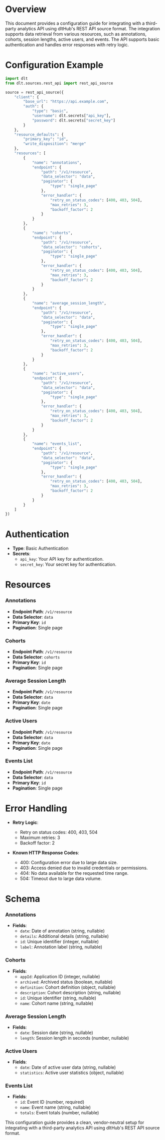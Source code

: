 # Overview

This document provides a configuration guide for integrating with a third-party analytics API using dltHub's REST API source format. The integration supports data retrieval from various resources, such as annotations, cohorts, session lengths, active users, and events. The API supports basic authentication and handles error responses with retry logic.

# Configuration Example

```python
import dlt
from dlt.sources.rest_api import rest_api_source

source = rest_api_source({
    "client": {
        "base_url": "https://api.example.com",
        "auth": {
            "type": "basic",
            "username": dlt.secrets["api_key"],
            "password": dlt.secrets["secret_key"]
        }
    },
    "resource_defaults": {
        "primary_key": "id",
        "write_disposition": "merge"
    },
    "resources": [
        {
            "name": "annotations",
            "endpoint": {
                "path": "/v1/resource",
                "data_selector": "data",
                "paginator": {
                    "type": "single_page"
                },
                "error_handler": {
                    "retry_on_status_codes": [400, 403, 504],
                    "max_retries": 3,
                    "backoff_factor": 2
                }
            }
        },
        {
            "name": "cohorts",
            "endpoint": {
                "path": "/v1/resource",
                "data_selector": "cohorts",
                "paginator": {
                    "type": "single_page"
                },
                "error_handler": {
                    "retry_on_status_codes": [400, 403, 504],
                    "max_retries": 3,
                    "backoff_factor": 2
                }
            }
        },
        {
            "name": "average_session_length",
            "endpoint": {
                "path": "/v1/resource",
                "data_selector": "data",
                "paginator": {
                    "type": "single_page"
                },
                "error_handler": {
                    "retry_on_status_codes": [400, 403, 504],
                    "max_retries": 3,
                    "backoff_factor": 2
                }
            }
        },
        {
            "name": "active_users",
            "endpoint": {
                "path": "/v1/resource",
                "data_selector": "data",
                "paginator": {
                    "type": "single_page"
                },
                "error_handler": {
                    "retry_on_status_codes": [400, 403, 504],
                    "max_retries": 3,
                    "backoff_factor": 2
                }
            }
        },
        {
            "name": "events_list",
            "endpoint": {
                "path": "/v1/resource",
                "data_selector": "data",
                "paginator": {
                    "type": "single_page"
                },
                "error_handler": {
                    "retry_on_status_codes": [400, 403, 504],
                    "max_retries": 3,
                    "backoff_factor": 2
                }
            }
        }
    ]
})
```

# Authentication

- **Type**: Basic Authentication
- **Secrets**: 
  - `api_key`: Your API key for authentication.
  - `secret_key`: Your secret key for authentication.

# Resources

### Annotations
- **Endpoint Path**: `/v1/resource`
- **Data Selector**: `data`
- **Primary Key**: `id`
- **Pagination**: Single page

### Cohorts
- **Endpoint Path**: `/v1/resource`
- **Data Selector**: `cohorts`
- **Primary Key**: `id`
- **Pagination**: Single page

### Average Session Length
- **Endpoint Path**: `/v1/resource`
- **Data Selector**: `data`
- **Primary Key**: `date`
- **Pagination**: Single page

### Active Users
- **Endpoint Path**: `/v1/resource`
- **Data Selector**: `data`
- **Primary Key**: `date`
- **Pagination**: Single page

### Events List
- **Endpoint Path**: `/v1/resource`
- **Data Selector**: `data`
- **Primary Key**: `id`
- **Pagination**: Single page

# Error Handling

- **Retry Logic**: 
  - Retry on status codes: 400, 403, 504
  - Maximum retries: 3
  - Backoff factor: 2

- **Known HTTP Response Codes**:
  - 400: Configuration error due to large data size.
  - 403: Access denied due to invalid credentials or permissions.
  - 404: No data available for the requested time range.
  - 504: Timeout due to large data volume.

# Schema

### Annotations
- **Fields**:
  - `date`: Date of annotation (string, nullable)
  - `details`: Additional details (string, nullable)
  - `id`: Unique identifier (integer, nullable)
  - `label`: Annotation label (string, nullable)

### Cohorts
- **Fields**:
  - `appId`: Application ID (integer, nullable)
  - `archived`: Archived status (boolean, nullable)
  - `definition`: Cohort definition (object, nullable)
  - `description`: Cohort description (string, nullable)
  - `id`: Unique identifier (string, nullable)
  - `name`: Cohort name (string, nullable)

### Average Session Length
- **Fields**:
  - `date`: Session date (string, nullable)
  - `length`: Session length in seconds (number, nullable)

### Active Users
- **Fields**:
  - `date`: Date of active user data (string, nullable)
  - `statistics`: Active user statistics (object, nullable)

### Events List
- **Fields**:
  - `id`: Event ID (number, required)
  - `name`: Event name (string, nullable)
  - `totals`: Event totals (number, nullable)

This configuration guide provides a clean, vendor-neutral setup for integrating with a third-party analytics API using dltHub's REST API source format.